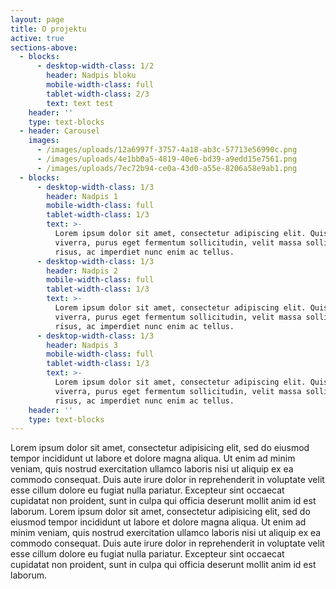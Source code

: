 ```yaml
---
layout: page
title: O projektu
active: true
sections-above:
  - blocks:
      - desktop-width-class: 1/2
        header: Nadpis bloku
        mobile-width-class: full
        tablet-width-class: 2/3
        text: text test
    header: ''
    type: text-blocks
  - header: Carousel
    images:
      - /images/uploads/12a6997f-3757-4a18-ab3c-57713e56990c.png
      - /images/uploads/4e1bb0a5-4819-40e6-bd39-a9edd15e7561.png
      - /images/uploads/7ec72b94-ce0a-43d0-a55e-8206a58e9ab1.png
  - blocks:
      - desktop-width-class: 1/3
        header: Nadpis 1
        mobile-width-class: full
        tablet-width-class: 1/3
        text: >-
          Lorem ipsum dolor sit amet, consectetur adipiscing elit. Quisque
          viverra, purus eget fermentum sollicitudin, velit massa sollicitudin
          risus, ac imperdiet nunc enim ac tellus.
      - desktop-width-class: 1/3
        header: Nadpis 2
        mobile-width-class: full
        tablet-width-class: 1/3
        text: >-
          Lorem ipsum dolor sit amet, consectetur adipiscing elit. Quisque
          viverra, purus eget fermentum sollicitudin, velit massa sollicitudin
          risus, ac imperdiet nunc enim ac tellus.
      - desktop-width-class: 1/3
        header: Nadpis 3
        mobile-width-class: full
        tablet-width-class: 1/3
        text: >-
          Lorem ipsum dolor sit amet, consectetur adipiscing elit. Quisque
          viverra, purus eget fermentum sollicitudin, velit massa sollicitudin
          risus, ac imperdiet nunc enim ac tellus.
    header: ''
    type: text-blocks
---
```

Lorem ipsum dolor sit amet, consectetur adipisicing elit, sed do eiusmod tempor incididunt ut labore et dolore magna aliqua. Ut enim ad minim veniam, quis nostrud exercitation ullamco laboris nisi ut aliquip ex ea commodo consequat. Duis aute irure dolor in reprehenderit in voluptate velit esse cillum dolore eu fugiat nulla pariatur. Excepteur sint occaecat cupidatat non proident, sunt in culpa qui officia deserunt mollit anim id est laborum. Lorem ipsum dolor sit amet, consectetur adipisicing elit, sed do eiusmod tempor incididunt ut labore et dolore magna aliqua. Ut enim ad minim veniam, quis nostrud exercitation ullamco laboris nisi ut aliquip ex ea commodo consequat. Duis aute irure dolor in reprehenderit in voluptate velit esse cillum dolore eu fugiat nulla pariatur. Excepteur sint occaecat cupidatat non proident, sunt in culpa qui officia deserunt mollit anim id est laborum.

